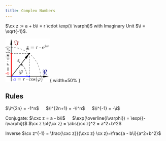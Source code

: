 ```yaml
---
title: Complex Numbers
---
```


$\cx z := a + b\i = r \cdot \exp(\i \varphi)$ with Imaginary Unit $\i = \sqrt{-1}$.

![Complex Plane](./img/complex.svg){ width=50% }

## Rules
$\i^{2n} = -1^n$ &emsp; $\i^{2n+1} = -\i^n$ &emsp; $\i^{-1} = -\i$

Conjugate: $\cxc z = a - b\i$ &emsp; $\exp(\overline{i\varphi}) = \exp({-i\varphi})$
$\cx z \ol{\cx z} = \abs{\cx z}^2 = a^2+b^2$

Inverse $\cx z^{-1} = \frac{\cxc z}}{\cxc z} \cx z}=\frac{a - b\i}{a^2+b^2}$
